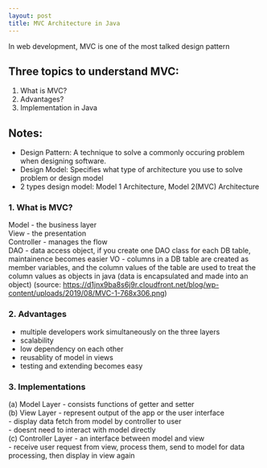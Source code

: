 ```yaml
---
layout: post
title: MVC Architecture in Java
---
```


In web development, MVC is one of the most talked design pattern

## Three topics to understand MVC:
1. What is MVC?
2. Advantages?
3. Implementation in Java

## Notes:  
- Design Pattern: A technique to solve a commonly occuring problem when designing software.  
- Design Model: Specifies what type of architecture you use to solve problem or design model  
- 2 types design model: Model 1 Architecture, Model 2(MVC) Architecture  

### 1. What is MVC?  
Model - the business layer  
View - the presentation  
Controller - manages the flow  
DAO - data access object, if you create one DAO class for each DB table, maintainence becomes easier
VO - columns in a DB table are created as member variables, and the column values of the table are used to treat the column values as objects in java (data is encapsulated and made into an object)
(source: https://d1jnx9ba8s6j9r.cloudfront.net/blog/wp-content/uploads/2019/08/MVC-1-768x306.png)  

### 2. Advantages  
- multiple developers work simultaneously on the three layers  
- scalability  
- low dependency on each other  
- reusablity of model in views  
- testing and extending becomes easy  
  
### 3. Implementations  
(a) Model Layer - consists functions of getter and setter  
(b) View Layer - represent output of the app or the user interface  
               - display data fetch from model by controller to user  
               - doesnt need to interact with model directly  
(c) Controller Layer - an interface between model and view  
                     - receive user request from view, process them, send to model for data processing, then display in view again  
